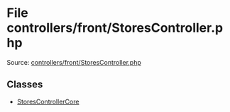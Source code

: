 File controllers/front/StoresController.php
=========

Source: [controllers/front/StoresController.php](https://github.com/PrestaShop/PrestaShop/blob/1.5.6.2/controllers/front/StoresController.php)


Classes
-------

* [StoresControllerCore](class.StoresControllerCore.md)

